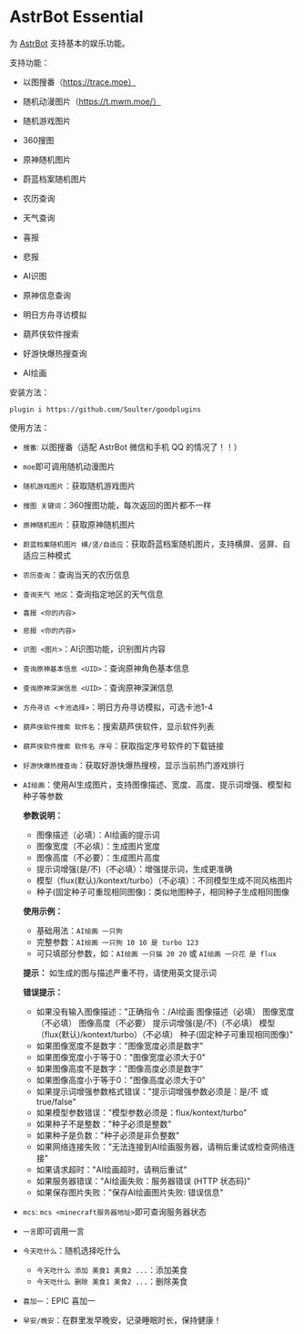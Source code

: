 # AstrBot Essential

为 [AstrBot](https://github.com/Soulter/AstrBot) 支持基本的娱乐功能。

支持功能：
- 以图搜番（https://trace.moe）
- 随机动漫图片（https://t.mwm.moe/）
- 随机游戏图片
- 360搜图
- 原神随机图片
- 蔚蓝档案随机图片

- 农历查询
- 天气查询
- 喜报
- 悲报
- AI识图
- 原神信息查询
- 明日方舟寻访模拟
- 葫芦侠软件搜索
- 好游快爆热搜查询
- AI绘画

安装方法：
```
plugin i https://github.com/Soulter/goodplugins
```

使用方法：
- `搜番`: 以图搜番（适配 AstrBot 微信和手机 QQ 的情况了！！）
- `moe`即可调用随机动漫图片
- `随机游戏图片`：获取随机游戏图片
- `搜图 关键词`：360搜图功能，每次返回的图片都不一样
- `原神随机图片`：获取原神随机图片
- `蔚蓝档案随机图片 横/竖/自适应`：获取蔚蓝档案随机图片，支持横屏、竖屏、自适应三种模式

- `农历查询`：查询当天的农历信息
- `查询天气 地区`：查询指定地区的天气信息
- `喜报 <你的内容>`
- `悲报 <你的内容>`
- `识图 <图片>`：AI识图功能，识别图片内容
- `查询原神基本信息 <UID>`：查询原神角色基本信息
- `查询原神深渊信息 <UID>`：查询原神深渊信息
- `方舟寻访 <卡池选择>`：明日方舟寻访模拟，可选卡池1-4
- `葫芦侠软件搜索 软件名`：搜索葫芦侠软件，显示软件列表
- `葫芦侠软件搜索 软件名 序号`：获取指定序号软件的下载链接
- `好游快爆热搜查询`：获取好游快爆热搜榜，显示当前热门游戏排行
- `AI绘画`：使用AI生成图片，支持图像描述、宽度、高度、提示词增强、模型和种子等参数

  **参数说明：**
  - 图像描述（必填）：AI绘画的提示词
  - 图像宽度（不必填）：生成图片宽度
  - 图像高度（不必要）：生成图片高度
  - 提示词增强(是/不)（不必填）：增强提示词，生成更准确
  - 模型（flux(默认)/kontext/turbo）（不必填）：不同模型生成不同风格图片
  - 种子(固定种子可重现相同图像)：类似地图种子，相同种子生成相同图像

  **使用示例：**
  - 基础用法：`AI绘画 一只狗`
  - 完整参数：`AI绘画 一只狗 10 10 是 turbo 123`
  - 可只填部分参数，如：`AI绘画 一只猫 20 20` 或 `AI绘画 一只花 是 flux`

  **提示：** 如生成的图与描述严重不符，请使用英文提示词

  **错误提示：**
  - 如果没有输入图像描述："正确指令：/AI绘画 图像描述（必填） 图像宽度（不必填） 图像高度（不必要） 提示词增强(是/不)（不必填） 模型（flux(默认)/kontext/turbo）（不必填） 种子(固定种子可重现相同图像)"
  - 如果图像宽度不是数字："图像宽度必须是数字"
  - 如果图像宽度小于等于0："图像宽度必须大于0"
  - 如果图像高度不是数字："图像高度必须是数字"
  - 如果图像高度小于等于0："图像高度必须大于0"
  - 如果提示词增强参数格式错误："提示词增强参数必须是：是/不 或 true/false"
  - 如果模型参数错误："模型参数必须是：flux/kontext/turbo"
  - 如果种子不是整数："种子必须是整数"
  - 如果种子是负数："种子必须是非负整数"
  - 如果网络连接失败："无法连接到AI绘画服务器，请稍后重试或检查网络连接"
  - 如果请求超时："AI绘画超时，请稍后重试"
  - 如果服务器错误："AI绘画失败：服务器错误 (HTTP 状态码)"
  - 如果保存图片失败："保存AI绘画图片失败: 错误信息"
- `mcs`: `mcs <minecraft服务器地址>`即可查询服务器状态
- `一言`即可调用一言
- `今天吃什么`：随机选择吃什么
  - `今天吃什么 添加 美食1 美食2 ...`：添加美食
  - `今天吃什么 删除 美食1 美食2 ...`：删除美食
- `喜加一`：EPIC 喜加一
- `早安/晚安`：在群里发早晚安，记录睡眠时长，保持健康！
  
